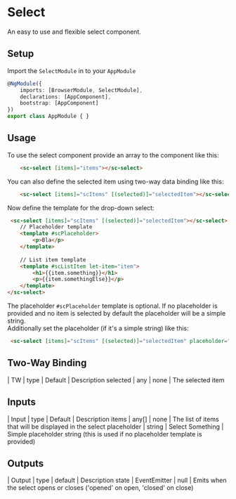 # Select
An easy to use and flexible select component.

## Setup

Import the `SelectModule` in to your `AppModule`
```ts
@NgModule({
    imports: [BrowserModule, SelectModule],
    declarations: [AppComponent],
    bootstrap: [AppComponent]
})
export class AppModule { }
```

## Usage 

To use the select component provide an array to the component like this: 

```html
    <sc-select [items]="items"></sc-select>
```

You can also define the selected item using two-way data binding like this: 

```html
    <sc-select [items]="scItems" [(selected)]="selectedItem"></sc-select>
```

Now define the template for the drop-down select: 

```html
 <sc-select [items]="scItems" [(selected)]="selectedItem"></sc-select>
    // Placeholder template
    <template #scPlaceholder>
        <p>Bla</p>
    </template>
    
    // List item template
    <template #scListItem let-item="item">
        <h1>{{item.something}}</h1>
        <p>{{item.somethingElse}}</p>
    </template>
</sc-select>                
```

The placeholder `#scPlaceholder` template is optional. If no placeholder is provided and no item is selected by default the placeholder will be a simple string.  
Additionally set the placeholder (if it's a simple string) like this: 
 
```html
 <sc-select [items]="scItems" [(selected)]="selectedItem" placeholder="select something"></sc-select>
```

## Two-Way Binding 

| TW  | type | Default | Description
selected | any | none | The selected item

## Inputs 

| Input  | type | Default | Description
items | any[] | none | The list of items that will be displayed in the select
placeholder | string | Select Something | Simple placeholder string (this is used if no placeholder template is provided)

## Outputs 

| Output | type | default | Description
state | EventEmitter<string> | null | Emits when the select opens or closes ('opened' on open, 'closed' on close)
